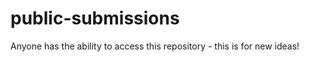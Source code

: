 public-submissions
==================

Anyone has the ability to access this repository - this is for new ideas!
